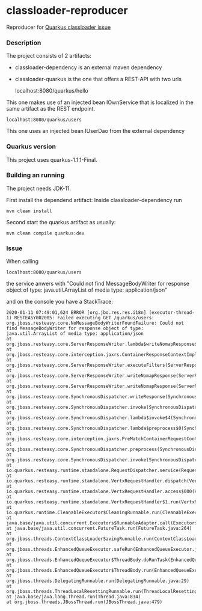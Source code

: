 # classloader-reproducer

Reproducer for [Quarkus classloader issue](https://github.com/quarkusio/quarkus/issues/5015)

### Description

The project consists of 2 artifacts:

* classloader-dependency is an external maven dependency

* classloader-quarkus is the one that offers a REST-API with two urls

	localhost:8080/quarkus/hello

This one makes use of an injected bean IOwnService that is localized in the same artifact as the REST endpoint.

	localhost:8080/quarkus/users

This one uses an injected bean IUserDao from the external dependency

### Quarkus version

This project uses quarkus-1.1.1-Final.

### Building an running

The project needs JDK-11.

First install the dependend artifact: Inside classloader-dependency run

	mvn clean install

Second start the quarkus artifact as usually:

	mvn clean compile quarkus:dev

### Issue

When calling

	localhost:8080/quarkus/users

the service anwers with "Could not find MessageBodyWriter for response object of type: java.util.ArrayList of media type: application/json"

and on the console you have a StackTrace:

	2020-01-11 07:49:01,624 ERROR [org.jbo.res.res.i18n] (executor-thread-1) RESTEASY002005: Failed executing GET /quarkus/users: org.jboss.resteasy.core.NoMessageBodyWriterFoundFailure: Could not find MessageBodyWriter for response object of type: java.util.ArrayList of media type: application/json
	at org.jboss.resteasy.core.ServerResponseWriter.lambda$writeNomapResponse$2(ServerResponseWriter.java:119)
	at org.jboss.resteasy.core.interception.jaxrs.ContainerResponseContextImpl.filter(ContainerResponseContextImpl.java:404)
	at org.jboss.resteasy.core.ServerResponseWriter.executeFilters(ServerResponseWriter.java:232)
	at org.jboss.resteasy.core.ServerResponseWriter.writeNomapResponse(ServerResponseWriter.java:97)
	at org.jboss.resteasy.core.ServerResponseWriter.writeNomapResponse(ServerResponseWriter.java:70)
	at org.jboss.resteasy.core.SynchronousDispatcher.writeResponse(SynchronousDispatcher.java:578)
	at org.jboss.resteasy.core.SynchronousDispatcher.invoke(SynchronousDispatcher.java:508)
	at org.jboss.resteasy.core.SynchronousDispatcher.lambda$invoke$4(SynchronousDispatcher.java:252)
	at org.jboss.resteasy.core.SynchronousDispatcher.lambda$preprocess$0(SynchronousDispatcher.java:153)
	at org.jboss.resteasy.core.interception.jaxrs.PreMatchContainerRequestContext.filter(PreMatchContainerRequestContext.java:363)
	at org.jboss.resteasy.core.SynchronousDispatcher.preprocess(SynchronousDispatcher.java:156)
	at org.jboss.resteasy.core.SynchronousDispatcher.invoke(SynchronousDispatcher.java:238)
	at io.quarkus.resteasy.runtime.standalone.RequestDispatcher.service(RequestDispatcher.java:73)
	at io.quarkus.resteasy.runtime.standalone.VertxRequestHandler.dispatch(VertxRequestHandler.java:120)
	at io.quarkus.resteasy.runtime.standalone.VertxRequestHandler.access$000(VertxRequestHandler.java:36)
	at io.quarkus.resteasy.runtime.standalone.VertxRequestHandler$1.run(VertxRequestHandler.java:85)
	at io.quarkus.runtime.CleanableExecutor$CleaningRunnable.run(CleanableExecutor.java:224)
	at java.base/java.util.concurrent.Executors$RunnableAdapter.call(Executors.java:515)
	at java.base/java.util.concurrent.FutureTask.run(FutureTask.java:264)
	at org.jboss.threads.ContextClassLoaderSavingRunnable.run(ContextClassLoaderSavingRunnable.java:35)
	at org.jboss.threads.EnhancedQueueExecutor.safeRun(EnhancedQueueExecutor.java:2011)
	at org.jboss.threads.EnhancedQueueExecutor$ThreadBody.doRunTask(EnhancedQueueExecutor.java:1535)
	at org.jboss.threads.EnhancedQueueExecutor$ThreadBody.run(EnhancedQueueExecutor.java:1426)
	at org.jboss.threads.DelegatingRunnable.run(DelegatingRunnable.java:29)
	at org.jboss.threads.ThreadLocalResettingRunnable.run(ThreadLocalResettingRunnable.java:29)
	at java.base/java.lang.Thread.run(Thread.java:834)
	at org.jboss.threads.JBossThread.run(JBossThread.java:479)






